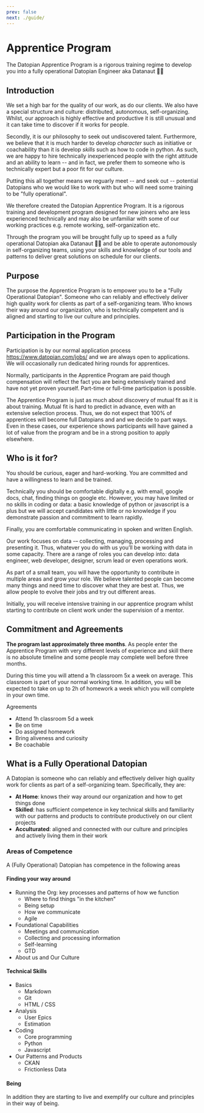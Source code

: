 ```yaml
---
prev: false
next: ./guide/
---
```


# Apprentice Program

The Datopian Apprentice Program is a rigorous training regime to develop you into a fully operational  Datopian Engineer aka Datanaut 👩‍🚀


## Introduction

We set a high bar for the quality of our work, as do our clients. We also have a special structure and culture: distributed, autonomous, self-organizing. Whilst, our approach is highly effective and productive it is still unusual and it can take time to discover if it works for people. 

Secondly, it is our philosophy to seek out undiscovered talent. Furthermore, we believe that it is much harder to develop *character* such as initiative or coachability than it is develop *skills* such as how to code in python. As such, we are happy to hire technically inexperienced people with the right attitude and an ability to learn -- and in fact, we prefer them to someone who is technically expert but a poor fit for our culture.

Putting this all together means we reguarly meet -- and seek out -- potential Datopians who we would like to work with but who will need some training to be "fully operational".

We therefore created the Datopian Apprentice Program. It is a rigorous training and development program designed for new joiners who are less experienced technically and may also be unfamiliar with some of our working practices e.g. remote working, self-organization etc.

Through the program you will be brought fully up to speed as a fully operational Datopian aka Datanaut 👩‍🚀  and be able to operate autonomously in self-organizing teams, using your skills and knowledge of our tools and patterns to deliver great solutions on schedule for our clients.


## Purpose

The purpose the Apprentice Program is to empower you to be a "Fully Operational Datopian". Someone who can reliably and effectively deliver high quality work for clients as part of a self-organizing team. Who knows their way around our organization, who is technically competent and is aligned and starting to live our culture and principles.


## Participation in the Program

Participation is by our normal application process https://www.datopian.com/jobs/ and we are always open to applications. We will occasionally run dedicated hiring rounds for apprentices.

Normally, participants in the Apprentice Program are paid though compensation will reflect the fact you are being extensively trained and have not yet proven yourself. Part-time or full-time participation is possible.

The Apprentice Program is just as much about discovery of mutual fit as it is about training. Mutual fit is hard to predict in advance, even with an extensive selection process. Thus, we do not expect that 100% of apprentices will become full Datopians and and we decide to part ways. Even in these cases, our experience shows participants will have gained a lot of value from the program and be in a strong position to apply elsewhere.


## Who is it for?

You should be curious, eager and hard-working. You are committed and have a willingness to learn and be trained.

Technically you should be comfortable digitally e.g. with email, google docs, chat, finding things on google etc. However, you may have limited or no skills in coding or data: a basic knowledge of python or javascript is a plus but we will accept candidates with little or no knowledge if you demonstrate passion and commitment to learn rapidly.

Finally, you are comfortable communicating in spoken and written English.

Our work focuses on data -– collecting, managing, processing and presenting it. Thus, whatever you do with us you’ll be working with data in some capacity. There are a range of roles you can develop into:  data engineer, web developer, designer, scrum lead or even operations work.

As part of a small team, you will have the opportunity to contribute in multiple areas and grow your role. We believe talented people can become many things and need time to discover what they are best at. Thus, we allow people to evolve their jobs and try out different areas.
 
Initially, you will receive intensive training in our apprentice program whilst starting to contribute on client work under the supervision of a mentor.

## Commitment and Agreements

**The program last approximately three months**. As people enter the Apprentice Program with very different levels of experience and skill there is no absolute timeline and some people may complete well before three months.

During this time you will attend a 1h classroom 5x a week on average. This classroom is part of your normal working time. In addition, you will be expected to take on up to 2h of homework a week which you will complete in your own time.

Agreements

* Attend 1h classroom 5d a week
* Be on time
* Do assigned homework
* Bring aliveness and curiosity
* Be coachable

## What is a Fully Operational Datopian

A Datopian is someone who can reliably and effectively deliver high quality work for clients as part of a self-organizing team. Specifically, they are:

* **At Home**: knows their way around our organization and how to get things done
* **Skilled**: has sufficient competence in key technical skills and familiarity with our patterns and products to contribute productively on our client projects
* **Acculturated**: aligned and connected with our culture and principles and actively living them in their work

### Areas of Competence

A (Fully Operational) Datopian has competence in the following areas

#### Finding your way around

* Running the Org: key processes and patterns of how we function
  * Where to find things "in the kitchen"
  * Being setup
  * How we communicate
  * Agile
* Foundational Capabilities
  * Meetings and communication
  * Collecting and processing information
  * Self-learning
  * GTD
* About us and Our Culture

#### Technical Skills

* Basics
  * Markdown
  * Git
  * HTML / CSS
* Analysis
  * User Epics
  * Estimation
* Coding
  * Core programming
  * Python
  * Javascript
* Our Patterns and Products
  * CKAN
  * Frictionless Data

#### Being

In addition they are starting to live and exemplify our culture and principles in their way of being.

